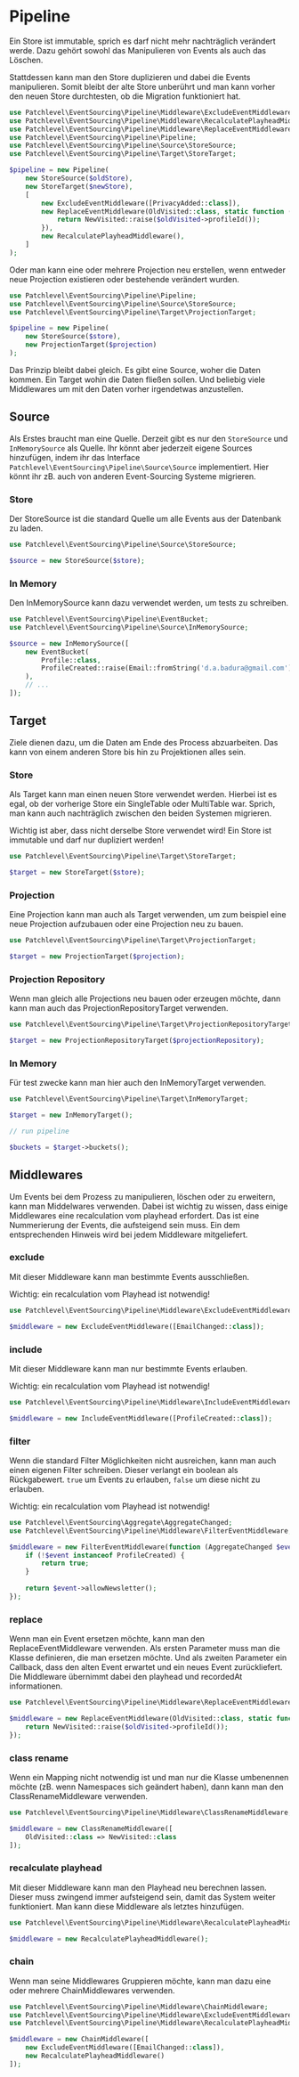 # Pipeline

Ein Store ist immutable, sprich es darf nicht mehr nachträglich verändert werde.
Dazu gehört sowohl das Manipulieren von Events als auch das Löschen.

Stattdessen kann man den Store duplizieren und dabei die Events manipulieren.
Somit bleibt der alte Store unberührt und man kann vorher den neuen Store durchtesten,
ob die Migration funktioniert hat.

```php
use Patchlevel\EventSourcing\Pipeline\Middleware\ExcludeEventMiddleware;
use Patchlevel\EventSourcing\Pipeline\Middleware\RecalculatePlayheadMiddleware;
use Patchlevel\EventSourcing\Pipeline\Middleware\ReplaceEventMiddleware;
use Patchlevel\EventSourcing\Pipeline\Pipeline;
use Patchlevel\EventSourcing\Pipeline\Source\StoreSource;
use Patchlevel\EventSourcing\Pipeline\Target\StoreTarget;

$pipeline = new Pipeline(
    new StoreSource($oldStore),
    new StoreTarget($newStore),
    [
        new ExcludeEventMiddleware([PrivacyAdded::class]),
        new ReplaceEventMiddleware(OldVisited::class, static function (OldVisited $oldVisited) {
            return NewVisited::raise($oldVisited->profileId());
        }),
        new RecalculatePlayheadMiddleware(),
    ]
);
```

Oder man kann eine oder mehrere Projection neu erstellen, 
wenn entweder neue Projection existieren oder bestehende verändert wurden.

```php
use Patchlevel\EventSourcing\Pipeline\Pipeline;
use Patchlevel\EventSourcing\Pipeline\Source\StoreSource;
use Patchlevel\EventSourcing\Pipeline\Target\ProjectionTarget;

$pipeline = new Pipeline(
    new StoreSource($store),
    new ProjectionTarget($projection)
);
```

Das Prinzip bleibt dabei gleich. Es gibt eine Source, woher die Daten kommen.
Ein Target wohin die Daten fließen sollen. 
Und beliebig viele Middlewares um mit den Daten vorher irgendetwas anzustellen.

## Source

Als Erstes braucht man eine Quelle. Derzeit gibt es nur den `StoreSource` und `InMemorySource` als Quelle.
Ihr könnt aber jederzeit eigene Sources hinzufügen, 
indem ihr das Interface `Patchlevel\EventSourcing\Pipeline\Source\Source` implementiert.
Hier könnt ihr zB. auch von anderen Event-Sourcing Systeme migrieren.

### Store

Der StoreSource ist die standard Quelle um alle Events aus der Datenbank zu laden.

```php
use Patchlevel\EventSourcing\Pipeline\Source\StoreSource;

$source = new StoreSource($store);
```

### In Memory

Den InMemorySource kann dazu verwendet werden, um tests zu schreiben.

```php
use Patchlevel\EventSourcing\Pipeline\EventBucket;
use Patchlevel\EventSourcing\Pipeline\Source\InMemorySource;

$source = new InMemorySource([
    new EventBucket(
        Profile::class,
        ProfileCreated::raise(Email::fromString('d.a.badura@gmail.com'))->recordNow(0),
    ),
    // ...
]);
```

## Target

Ziele dienen dazu, um die Daten am Ende des Process abzuarbeiten. 
Das kann von einem anderen Store bis hin zu Projektionen alles sein.

### Store

Als Target kann man einen neuen Store verwendet werden. 
Hierbei ist es egal, ob der vorherige Store ein SingleTable oder MultiTable war.
Sprich, man kann auch nachträglich zwischen den beiden Systemen migrieren.

Wichtig ist aber, dass nicht derselbe Store verwendet wird!
Ein Store ist immutable und darf nur dupliziert werden!

```php
use Patchlevel\EventSourcing\Pipeline\Target\StoreTarget;

$target = new StoreTarget($store);
```

### Projection

Eine Projection kann man auch als Target verwenden, 
um zum beispiel eine neue Projection aufzubauen oder eine Projection neu zu bauen.

```php
use Patchlevel\EventSourcing\Pipeline\Target\ProjectionTarget;

$target = new ProjectionTarget($projection);
```

### Projection Repository

Wenn man gleich alle Projections neu bauen oder erzeugen möchte,
dann kann man auch das ProjectionRepositoryTarget verwenden.

```php
use Patchlevel\EventSourcing\Pipeline\Target\ProjectionRepositoryTarget;

$target = new ProjectionRepositoryTarget($projectionRepository);
```

### In Memory

Für test zwecke kann man hier auch den InMemoryTarget verwenden.

```php
use Patchlevel\EventSourcing\Pipeline\Target\InMemoryTarget;

$target = new InMemoryTarget();

// run pipeline

$buckets = $target->buckets();
```

## Middlewares

Um Events bei dem Prozess zu manipulieren, löschen oder zu erweitern, kann man Middelwares verwenden.
Dabei ist wichtig zu wissen, dass einige Middlewares eine recalculation vom playhead erfordert.
Das ist eine Nummerierung der Events, die aufsteigend sein muss. 
Ein dem entsprechenden Hinweis wird bei jedem Middleware mitgeliefert.

### exclude

Mit dieser Middleware kann man bestimmte Events ausschließen.

Wichtig: ein recalculation vom Playhead ist notwendig!

```php
use Patchlevel\EventSourcing\Pipeline\Middleware\ExcludeEventMiddleware;

$middleware = new ExcludeEventMiddleware([EmailChanged::class]);
```

### include


Mit dieser Middleware kann man nur bestimmte Events erlauben.

Wichtig: ein recalculation vom Playhead ist notwendig!

```php
use Patchlevel\EventSourcing\Pipeline\Middleware\IncludeEventMiddleware;

$middleware = new IncludeEventMiddleware([ProfileCreated::class]);
```

### filter

Wenn die standard Filter Möglichkeiten nicht ausreichen, kann man auch einen eigenen Filter schreiben.
Dieser verlangt ein boolean als Rückgabewert. `true` um Events zu erlauben, `false` um diese nicht zu erlauben.

Wichtig: ein recalculation vom Playhead ist notwendig!

```php
use Patchlevel\EventSourcing\Aggregate\AggregateChanged;
use Patchlevel\EventSourcing\Pipeline\Middleware\FilterEventMiddleware;

$middleware = new FilterEventMiddleware(function (AggregateChanged $event) {
    if (!$event instanceof ProfileCreated) {
        return true;
    }
    
    return $event->allowNewsletter();
});
```


### replace

Wenn man ein Event ersetzen möchte, kann man den ReplaceEventMiddleware verwenden.
Als ersten Parameter muss man die Klasse definieren, die man ersetzen möchte.
Und als zweiten Parameter ein Callback, 
dass den alten Event erwartet und ein neues Event zurückliefert.
Die Middleware übernimmt dabei den playhead und recordedAt informationen.

```php
use Patchlevel\EventSourcing\Pipeline\Middleware\ReplaceEventMiddleware;

$middleware = new ReplaceEventMiddleware(OldVisited::class, static function (OldVisited $oldVisited) {
    return NewVisited::raise($oldVisited->profileId());
});
```

### class rename

Wenn ein Mapping nicht notwendig ist und man nur die Klasse umbenennen möchte 
(zB. wenn Namespaces sich geändert haben), dann kann man den ClassRenameMiddleware verwenden.

```php
use Patchlevel\EventSourcing\Pipeline\Middleware\ClassRenameMiddleware;

$middleware = new ClassRenameMiddleware([
    OldVisited::class => NewVisited::class
]);
```

### recalculate playhead

Mit dieser Middleware kann man den Playhead neu berechnen lassen. 
Dieser muss zwingend immer aufsteigend sein, damit das System weiter funktioniert.
Man kann diese Middleware als letztes hinzufügen.

```php
use Patchlevel\EventSourcing\Pipeline\Middleware\RecalculatePlayheadMiddleware;

$middleware = new RecalculatePlayheadMiddleware();
```

### chain

Wenn man seine Middlewares Gruppieren möchte, kann man dazu eine oder mehrere ChainMiddlewares verwenden.

```php
use Patchlevel\EventSourcing\Pipeline\Middleware\ChainMiddleware;
use Patchlevel\EventSourcing\Pipeline\Middleware\ExcludeEventMiddleware;
use Patchlevel\EventSourcing\Pipeline\Middleware\RecalculatePlayheadMiddleware;

$middleware = new ChainMiddleware([
    new ExcludeEventMiddleware([EmailChanged::class]),
    new RecalculatePlayheadMiddleware()
]);
```
